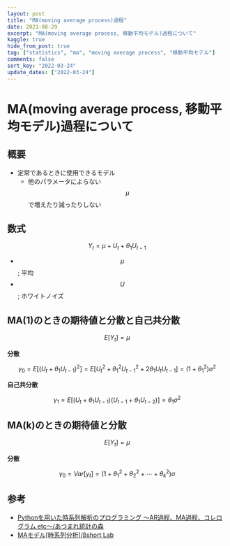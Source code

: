 ```yaml
---
layout: post
title: "MA(moving average process)過程"
date: 2021-08-29
excerpt: "MA(moving average process, 移動平均モデル)過程について"
kaggle: true
hide_from_post: true
tag: ["statistics", "ma", "moving average process", "移動平均モデル"]
comments: false
sort_key: "2022-03-24"
update_dates: ["2022-03-24"]
---
```


# MA(moving average process, 移動平均モデル)過程について

## 概要
 - 定常であるときに使用できるモデル
   - 他のパラメータによらない$$\mu$$で増えたり減ったりしない
 
## 数式

$$
Y_t = \mu + U_t + \theta_1U_{t-1}
$$

 - $$\mu$$; 平均
 - $$U$$; ホワイトノイズ

## MA(1)のときの期待値と分散と自己共分散

$$
E[Y_t] = \mu
$$

**分散**  

$$
\gamma_0 = E[(U_t + \theta_1U_{t-1})^2] = E[U_t^2+\theta_1^2U_{t-1}^2+2\theta_1U_tU_{t-1}] = (1+\theta_1^2)\sigma^2
$$

**自己共分散**  

$$
\gamma_1 = E[(U_t + \theta_1U_{t-1})(U_{t-1} + \theta_1U_{t-2})] = \theta_1 \sigma^2
$$

## MA(k)のときの期待値と分散

$$
E[Y_t] = \mu
$$

**分散**  

$$
\gamma_0 = Var[y_t]
= (1+\theta_1^2+\theta_2^2+\cdots+\theta_k^2)\sigma
$$

## 参考
 - [Pythonを用いた時系列解析のプログラミング 〜AR過程、MA過程、コレログラム etc〜/あつまれ統計の森](https://www.hello-statisticians.com/python/stat_program3.html)
 - [MAモデル[時系列分析]/βshort Lab](https://betashort-lab.com/%E3%83%87%E3%83%BC%E3%82%BF%E3%82%B5%E3%82%A4%E3%82%A8%E3%83%B3%E3%82%B9/%E6%99%82%E7%B3%BB%E5%88%97%E8%A7%A3%E6%9E%90/ma%E3%83%A2%E3%83%87%E3%83%AB%E6%99%82%E7%B3%BB%E5%88%97%E5%88%86%E6%9E%90/)
